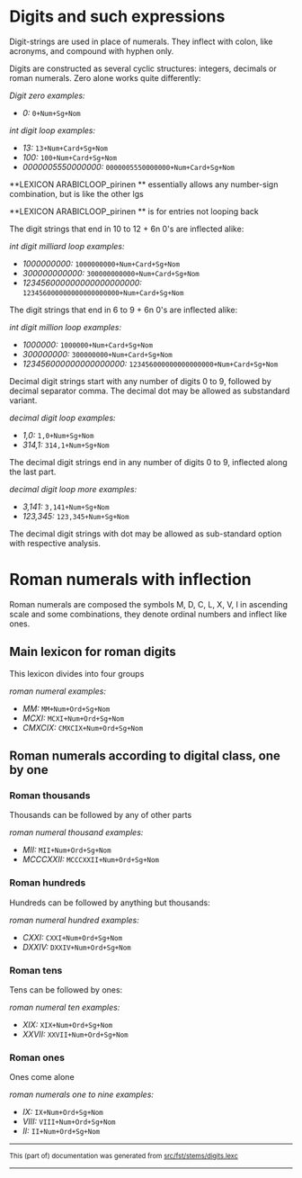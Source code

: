 # Digits and such expressions
Digit-strings are used in place of numerals. They inflect with colon, like
acronyms, and compound with hyphen only.

Digits are constructed as several cyclic structures: integers, decimals or
roman numerals.
Zero alone works quite differently:

*Digit zero examples:*
* *0:* `0+Num+Sg+Nom`

*int digit loop examples:*
* *13:* `13+Num+Card+Sg+Nom`
* *100:* `100+Num+Card+Sg+Nom`
* *0000005550000000:* `0000005550000000+Num+Card+Sg+Nom`

**LEXICON ARABICLOOP_pirinen ** essentially allows any number-sign combination, but is like the other lgs

**LEXICON ARABICLOOP_pirinen ** is for entries not looping back 

The digit strings that end in 10 to 12 + 6n 0's are inflected alike:

*int digit milliard loop examples:*
* *1000000000:* `1000000000+Num+Card+Sg+Nom`
* *300000000000:* `300000000000+Num+Card+Sg+Nom`
* *123456000000000000000000:* `123456000000000000000000+Num+Card+Sg+Nom`

The digit strings that end in 6 to 9 + 6n 0's are inflected alike:

*int digit million loop examples:*
* *1000000:* `1000000+Num+Card+Sg+Nom`
* *300000000:* `300000000+Num+Card+Sg+Nom`
* *123456000000000000000:* `123456000000000000000+Num+Card+Sg+Nom`

Decimal digit strings start with any number of digits 0 to 9, followed
by decimal separator comma. The decimal dot may be allowed as substandard
variant.

*decimal digit loop examples:*
* *1,0:* `1,0+Num+Sg+Nom`
* *314,1:* `314,1+Num+Sg+Nom`

The decimal digit strings end in any number of digits 0 to 9, inflected
along the last part.

*decimal digit loop more examples:*
* *3,141:* `3,141+Num+Sg+Nom`
* *123,345:* `123,345+Num+Sg+Nom`

The decimal digit strings with dot may be allowed as sub-standard option
with respective analysis.

# Roman numerals with inflection
Roman numerals are composed the symbols M, D, C, L, X, V, I in ascending
scale and some combinations, they denote ordinal numbers and inflect like
ones.

## Main lexicon for roman digits
This lexicon divides into four groups

*roman numeral examples:*
* *MM:* `MM+Num+Ord+Sg+Nom`
* *MCXI:* `MCXI+Num+Ord+Sg+Nom`
* *CMXCIX:* `CMXCIX+Num+Ord+Sg+Nom`

## Roman numerals according to digital class, one by one
### Roman thousands
Thousands can be followed by any of other parts

*roman numeral thousand examples:*
* *MII:* `MII+Num+Ord+Sg+Nom`
* *MCCCXXII:* `MCCCXXII+Num+Ord+Sg+Nom`

### Roman hundreds
Hundreds can be followed by anything but thousands:

*roman numeral hundred examples:*
* *CXXI:* `CXXI+Num+Ord+Sg+Nom`
* *DXXIV:* `DXXIV+Num+Ord+Sg+Nom`

### Roman tens
Tens can be followed by ones:

*roman numeral ten examples:*
* *XIX:* `XIX+Num+Ord+Sg+Nom`
* *XXVII:* `XXVII+Num+Ord+Sg+Nom`

### Roman ones
Ones come alone

*roman numerals one to nine examples:*
* *IX:* `IX+Num+Ord+Sg+Nom`
* *VIII:* `VIII+Num+Ord+Sg+Nom`
* *II:* `II+Num+Ord+Sg+Nom`

* * *

<small>This (part of) documentation was generated from [src/fst/stems/digits.lexc](https://github.com/giellalt/lang-fin/blob/main/src/fst/stems/digits.lexc)</small>

---

